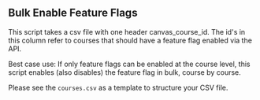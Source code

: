 Bulk Enable Feature Flags
---
This script takes a csv file with one header canvas_course_id. The id's in this column refer to courses that should have a feature flag enabled via the API.

Best case use: If only feature flags can be enabled at the course level, this script enables (also disables) the feature flag in bulk, course by course.

Please see the `courses.csv` as a template to structure your CSV file.
